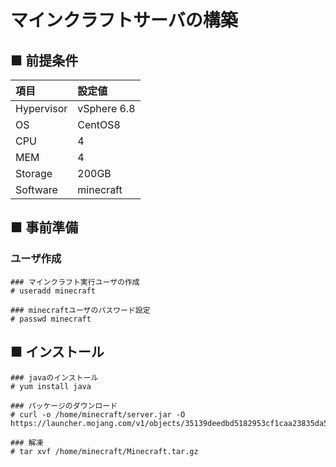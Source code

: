 # マインクラフトサーバの構築
## ■ 前提条件
|項目|設定値|
|:---|:---|
|Hypervisor|vSphere 6.8|
|OS|CentOS8|
|CPU|4|
|MEM|4|
|Storage|200GB|
|Software|minecraft|
## ■ 事前準備
### ユーザ作成
```
### マインクラフト実行ユーザの作成
# useradd minecraft

### minecraftユーザのパスワード設定
# passwd minecraft
```
## ■ インストール
```
### javaのインストール
# yum install java
```
```
### パッケージのダウンロード
# curl -o /home/minecraft/server.jar -O https://launcher.mojang.com/v1/objects/35139deedbd5182953cf1caa23835da59ca3d7cd/server.jar

### 解凍
# tar xvf /home/minecraft/Minecraft.tar.gz
```
